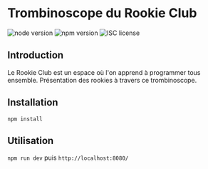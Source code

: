 # Trombinoscope du Rookie Club

![node version](https://img.shields.io/badge/node-&#10878;10-green.svg)
![npm version](https://img.shields.io/badge/npm-&#10878;3.8.6-green.svg)
![ISC license](https://img.shields.io/badge/licence-MIT-blue.svg)

## Introduction

Le Rookie Club est un espace où l'on apprend à programmer tous ensemble.
Présentation des rookies à travers ce trombinoscope.

## Installation

`npm install`

## Utilisation

`npm run dev` puis `http://localhost:8080/`
